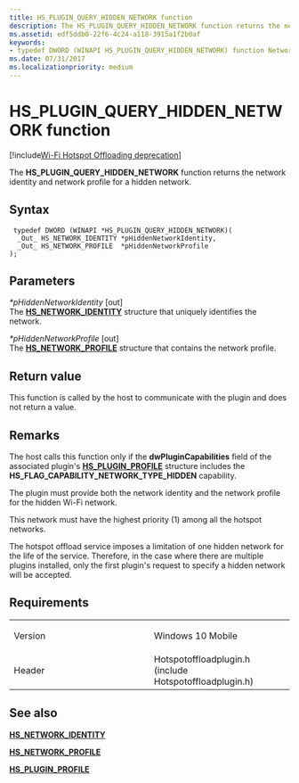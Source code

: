 ```yaml
---
title: HS_PLUGIN_QUERY_HIDDEN_NETWORK function
description: The HS_PLUGIN_QUERY_HIDDEN_NETWORK function returns the network identity and network profile for a hidden network.
ms.assetid: edf5ddb0-22f6-4c24-a118-3915a1f2b0af
keywords: 
- typedef DWORD (WINAPI HS_PLUGIN_QUERY_HIDDEN_NETWORK) function Network Drivers Starting with Windows Vista
ms.date: 07/31/2017
ms.localizationpriority: medium
---
```


# HS\_PLUGIN\_QUERY\_HIDDEN\_NETWORK function

[!include[Wi-Fi Hotspot Offloading deprecation](wi-fi-hotspot-offloading-deprecation.md)]


The **HS\_PLUGIN\_QUERY\_HIDDEN\_NETWORK** function returns the network identity and network profile for a hidden network.

Syntax
------

```ManagedCPlusPlus
 typedef DWORD (WINAPI *HS_PLUGIN_QUERY_HIDDEN_NETWORK)(
  _Out_ HS_NETWORK_IDENTITY *pHiddenNetworkIdentity,
  _Out_ HS_NETWORK_PROFILE  *pHiddenNetworkProfile
);
```

Parameters
----------

*\*pHiddenNetworkIdentity* \[out\]  
The [**HS\_NETWORK\_IDENTITY**](hs-network-identity.md) structure that uniquely identifies the network.

*\*pHiddenNetworkProfile* \[out\]  
The [**HS\_NETWORK\_PROFILE**](hs-network-profile.md) structure that contains the network profile.

Return value
------------

This function is called by the host to communicate with the plugin and does not return a value.

Remarks
-------

The host calls this function only if the **dwPluginCapabilities** field of the associated plugin's [**HS\_PLUGIN\_PROFILE**](hs-plugin-profile.md) structure includes the **HS\_FLAG\_CAPABILITY\_NETWORK\_TYPE\_HIDDEN** capability.

The plugin must provide both the network identity and the network profile for the hidden Wi-Fi network.

This network must have the highest priority (1) among all the hotspot networks.

The hotspot offload service imposes a limitation of one hidden network for the life of the service. Therefore, in the case where there are multiple plugins installed, only the first plugin's request to specify a hidden network will be accepted.

Requirements
------------

<table>
<colgroup>
<col width="50%" />
<col width="50%" />
</colgroup>
<tbody>
<tr class="odd">
<td><p>Version</p></td>
<td><p>Windows 10 Mobile</p></td>
</tr>
<tr class="even">
<td><p>Header</p></td>
<td>Hotspotoffloadplugin.h (include Hotspotoffloadplugin.h)</td>
</tr>
</tbody>
</table>

## See also


[**HS\_NETWORK\_IDENTITY**](hs-network-identity.md)

[**HS\_NETWORK\_PROFILE**](hs-network-profile.md)

[**HS\_PLUGIN\_PROFILE**](hs-plugin-profile.md)

 

 




